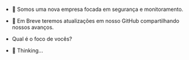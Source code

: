 - 🏦 Somos uma nova empresa focada em segurança e monitoramento.
- 👀 Em Breve teremos atualizações em nosso GitHub compartilhando nossos avanços.

- Qual é o foco de vocês?
- 🤖 Thinking...

<!---
FactorySoluctions/FactorySoluctions is a ✨ special ✨ repository because its `README.md` (this file) appears on your GitHub profile.
You can click the Preview link to take a look at your changes.
--->
